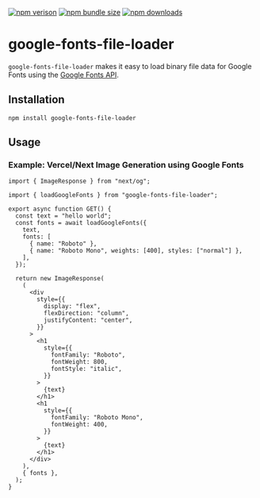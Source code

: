 [npm]: https://www.npmjs.com/package/google-fonts-file-loader
[google-fonts-api]: https://developers.google.com/fonts/docs/getting_started

[![npm verison](https://img.shields.io/npm/v/google-fonts-file-loader)][npm]
[![npm bundle size](https://img.shields.io/bundlephobia/min/google-fonts-file-loader)][npm]
[![npm downloads](https://img.shields.io/npm/dm/google-fonts-file-loader)][npm]

# google-fonts-file-loader

`google-fonts-file-loader` makes it easy to load binary file data for Google Fonts using the [Google Fonts API][google-fonts-api].

## Installation

```
npm install google-fonts-file-loader
```

## Usage

### Example: Vercel/Next Image Generation using Google Fonts

```tsx
import { ImageResponse } from "next/og";

import { loadGoogleFonts } from "google-fonts-file-loader";

export async function GET() {
  const text = "hello world";
  const fonts = await loadGoogleFonts({
    text,
    fonts: [
      { name: "Roboto" },
      { name: "Roboto Mono", weights: [400], styles: ["normal"] },
    ],
  });

  return new ImageResponse(
    (
      <div
        style={{
          display: "flex",
          flexDirection: "column",
          justifyContent: "center",
        }}
      >
        <h1
          style={{
            fontFamily: "Roboto",
            fontWeight: 800,
            fontStyle: "italic",
          }}
        >
          {text}
        </h1>
        <h1
          style={{
            fontFamily: "Roboto Mono",
            fontWeight: 400,
          }}
        >
          {text}
        </h1>
      </div>
    ),
    { fonts },
  );
}
```